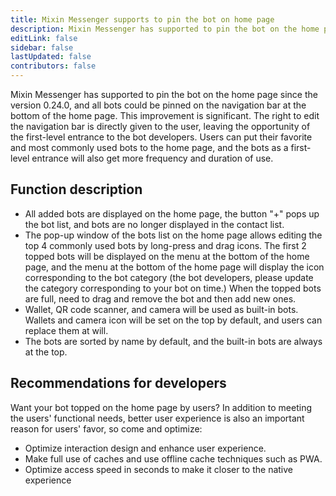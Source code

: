```yaml
---
title: Mixin Messenger supports to pin the bot on home page
description: Mixin Messenger has supported to pin the bot on the home page since the version 0.24.0.
editLink: false
sidebar: false
lastUpdated: false
contributors: false
---
```


Mixin Messenger has supported to pin the bot on the home page since the version 0.24.0, and all bots could be pinned on the navigation bar at the bottom of the home page. This improvement is significant. The right to edit the navigation bar is directly given to the user, leaving the opportunity of the first-level entrance to the bot developers. Users can put their favorite and most commonly used bots to the home page, and the bots as a first-level entrance will also get more frequency and duration of use.

## Function description

- All added bots are displayed on the home page, the button "+" pops up the bot list, and bots are no longer displayed in the contact list.
- The pop-up window of the bots list on the home page allows editing the top 4 commonly used bots by long-press and drag icons. The first 2 topped bots will be displayed on the menu at the bottom of the home page, and the menu at the bottom of the home page will display the icon corresponding to the bot category (the bot developers, please update the category corresponding to your bot on time.) When the topped bots are full, need to drag and remove the bot and then add new ones.
- Wallet, QR code scanner, and camera will be used as built-in bots. Wallets and camera icon will be set on the top by default, and users can replace them at will.
- The bots are sorted by name by default, and the built-in bots are always at the top.

## Recommendations for developers

Want your bot topped on the home page by users? In addition to meeting the users' functional needs, better user experience is also an important reason for users' favor, so come and optimize:

- Optimize interaction design and enhance user experience.
- Make full use of caches and use offline cache techniques such as PWA.
- Optimize access speed in seconds to make it closer to the native experience